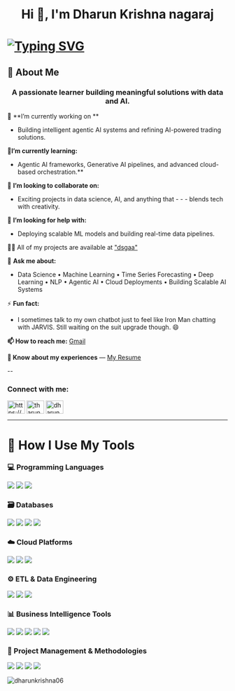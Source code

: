 <h1 align="center">Hi 👋, I'm Dharun Krishna nagaraj</h1>

# [![Typing SVG](https://readme-typing-svg.demolab.com?font=Fira+Code&weight=1000&pause=1000&color=000000&width=600&lines=Hello!+I+am+a+Graduate+Student+at+UCONN;Welcome+to+my+Github+Page)](https://git.io/typing-svg)

## 🚀 About Me

<h3 align="center">A passionate learner building meaningful solutions with data and AI.</h3>

🔭 **I’m currently working on **
- Building intelligent agentic AI systems and refining AI-powered trading solutions.

🌱**I’m currently learning:**
- Agentic AI frameworks, Generative AI pipelines, and advanced cloud-based orchestration.**

👯 **I’m looking to collaborate on:**
- Exciting projects in data science, AI, and anything that - - - blends tech with creativity.

🤝 **I’m looking for help with:**
- Deploying scalable ML models and building real-time data pipelines.

👨‍💻 All of my projects are available at ["dsgaa"]("dsgaa")

💬 **Ask me about:**
- Data Science • Machine Learning • Time Series Forecasting • Deep Learning • NLP • Agentic AI • Cloud Deployments • Building Scalable AI Systems

⚡ **Fun fact:**
- I sometimes talk to my own chatbot just to feel like Iron Man chatting with JARVIS. Still waiting on the suit upgrade though. 😄

**📫 How to reach me:** [Gmail](mailto:dharunkrishnanagaraj@gmail.com)

**📄 Know about my experiences** — [My Resume](https://drive.google.com/file/d/184y9mUiyn-k1VlQSgRipanMSFpl8yw0q/view?usp=drive_link)

--

<h3 align="left">Connect with me:</h3>
<p align="left">
<a href="https://linkedin.com/in/https://www.linkedin.com/in/dharun-krishna-nagaraj/" target="blank"><img align="center" src="https://raw.githubusercontent.com/rahuldkjain/github-profile-readme-generator/master/src/images/icons/Social/linked-in-alt.svg" alt="https://www.linkedin.com/in/dharun-krishna-nagaraj/" height="30" width="40" /></a>
<a href="https://fb.com/tharun nagaraj" target="blank"><img align="center" src="https://raw.githubusercontent.com/rahuldkjain/github-profile-readme-generator/master/src/images/icons/Social/facebook.svg" alt="tharun nagaraj" height="30" width="40" /></a>
<a href="https://instagram.com/dharun._.nagaraj" target="blank"><img align="center" src="https://raw.githubusercontent.com/rahuldkjain/github-profile-readme-generator/master/src/images/icons/Social/instagram.svg" alt="dharun._.nagaraj" height="30" width="40" /></a>
</p>

---

# 🔧 How I Use My Tools



### 💻 Programming Languages
<a href="https://www.python.org/" target="_blank"><img src="https://img.shields.io/badge/Python-3776AB?style=for-the-badge&logo=python&logoColor=white"/></a>
<a href="https://www.r-project.org/" target="_blank"><img src="https://img.shields.io/badge/R-276DC3?style=for-the-badge&logo=r&logoColor=white"/></a>
<a href="https://www.w3schools.com/sql/" target="_blank"><img src="https://img.shields.io/badge/SQL-003B57?style=for-the-badge&logo=sqlite&logoColor=white"/></a>


### 🗃️ Databases
<a href="https://www.mysql.com/" target="_blank"><img src="https://img.shields.io/badge/MySQL-4479A1?style=for-the-badge&logo=mysql&logoColor=white"/></a>
<a href="https://www.mongodb.com/" target="_blank"><img src="https://img.shields.io/badge/MongoDB-47A248?style=for-the-badge&logo=mongodb&logoColor=white"/></a>
<a href="https://www.postgresql.org/" target="_blank"><img src="https://img.shields.io/badge/PostgreSQL-336791?style=for-the-badge&logo=postgresql&logoColor=white"/></a>
<a href="https://www.snowflake.com/" target="_blank"><img src="https://img.shields.io/badge/Snowflake-29B5E8?style=for-the-badge&logo=snowflake&logoColor=white"/></a>


### ☁️ Cloud Platforms
<a href="https://aws.amazon.com/" target="_blank"><img src="https://img.shields.io/badge/AWS-232F3E?style=for-the-badge&logo=amazon-aws&logoColor=white"/></a>
<a href="https://cloud.google.com/" target="_blank"><img src="https://img.shields.io/badge/Google_Cloud-4285F4?style=for-the-badge&logo=google-cloud&logoColor=white"/></a>
<a href="https://www.databricks.com/" target="_blank"><img src="https://img.shields.io/badge/Databricks-EF3E42?style=for-the-badge&logo=databricks&logoColor=white"/></a>


### ⚙️ ETL & Data Engineering
<a href="https://airflow.apache.org/" target="_blank"><img src="https://img.shields.io/badge/Airflow-017CEE?style=for-the-badge&logo=apache-airflow&logoColor=white"/></a>
<a href="https://hadoop.apache.org/" target="_blank"><img src="https://img.shields.io/badge/Hadoop-66CCFF?style=for-the-badge&logo=apache-hadoop&logoColor=black"/></a>
<a href="https://cloud.google.com/bigquery" target="_blank"><img src="https://img.shields.io/badge/BigQuery-336791?style=for-the-badge&logo=googlebigquery&logoColor=white"/></a>


### 📊 Business Intelligence Tools
<a href="https://powerbi.microsoft.com/" target="_blank"><img src="https://img.shields.io/badge/Power_BI-F2C811?style=for-the-badge&logo=powerbi&logoColor=black"/></a>
<a href="https://www.tableau.com/" target="_blank"><img src="https://img.shields.io/badge/Tableau-E97627?style=for-the-badge&logo=tableau&logoColor=white"/></a>
<a href="https://www.microsoft.com/en-us/microsoft-365/excel" target="_blank"><img src="https://img.shields.io/badge/Excel-217346?style=for-the-badge&logo=microsoft-excel&logoColor=white"/></a>
<a href="https://www.jmp.com/en_us/home.html" target="_blank"><img src="https://img.shields.io/badge/JMP-007CBA?style=for-the-badge&logo=sas&logoColor=white"/></a>
<a href="https://marketingplatform.google.com/about/analytics/" target="_blank"><img src="https://img.shields.io/badge/Google_Analytics-E37400?style=for-the-badge&logo=googleanalytics&logoColor=white"/></a>


### 📅 Project Management & Methodologies
<a href="https://www.atlassian.com/agile" target="_blank"><img src="https://img.shields.io/badge/Agile-28A745?style=for-the-badge"/></a>
<a href="https://www.scrum.org/" target="_blank"><img src="https://img.shields.io/badge/Scrum-6DB33F?style=for-the-badge"/></a>
<a href="https://kissflow.com/project/waterfall-project-management" target="_blank"><img src="https://img.shields.io/badge/Waterfall-007ACC?style=for-the-badge"/></a>
<a href="https://www.microsoft.com/en-us/microsoft-365/project" target="_blank"><img src="https://img.shields.io/badge/MS_Project-217346?style=for-the-badge&logo=microsoft&logoColor=white"/></a>


<p><img align="center" src="https://github-readme-stats.vercel.app/api/top-langs?username=dharunkrishna06&show_icons=true&locale=en&layout=compact" alt="dharunkrishna06" /></p>

